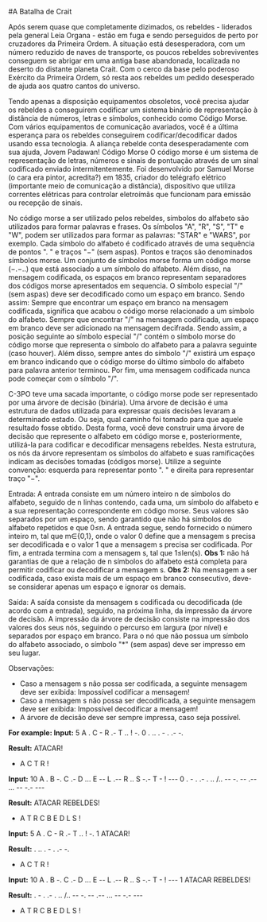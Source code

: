 #A Batalha de Crait

Após serem quase que completamente dizimados, os rebeldes - liderados pela general Leia Organa - estão em fuga e sendo perseguidos de perto por cruzadores da Primeira Ordem. A situação está desesperadora, com um número reduzido de naves de transporte, os poucos rebeldes sobreviventes conseguem se abrigar em uma antiga base abandonada, localizada no deserto do distante planeta Crait. Com o cerco da base pelo poderoso Exército da Primeira Ordem, só resta aos rebeldes um pedido desesperado de ajuda aos quatro cantos do universo.

Tendo apenas a disposição equipamentos obsoletos, você precisa ajudar os rebeldes a conseguirem codificar um sistema binário de representação à distância de números, letras e símbolos, conhecido como Código Morse.  Com vários equipamentos de comunicação avariados, você é a última esperança para os rebeldes conseguirem codificar/decodificar dados usando essa tecnologia. A aliança rebelde conta desesperadamente com sua ajuda, Jovem Padawan!
Código Morse
O código morse é um sistema de representação de letras, números e sinais de pontuação através de um sinal codificado enviado intermitentemente. Foi desenvolvido por Samuel Morse (o cara era pintor, acredita?) em 1835, criador do telégrafo elétrico (importante meio de comunicação a distância), dispositivo que utiliza correntes elétricas para controlar eletroímãs que funcionam para emissão ou recepção de sinais.

No código morse a ser utilizado pelos rebeldes, símbolos do alfabeto são utilizados para formar palavras e frases. Os símbolos "A", "R", "S", "T" e "W", podem ser utilizados para formar as palavras: "STAR" e "WARS", por exemplo. Cada símbolo do alfabeto é codificado através de uma sequência de pontos ".
" e traços "−" (sem aspas). Pontos e traços são denominados símbolos morse. Um conjunto de símbolos morse forma um código morse (−.−..) que está associado a um símbolo do alfabeto. Além disso, na mensagem codificada, os espaços em branco representam separadores dos códigos morse apresentados em sequencia. O símbolo especial  "/" (sem aspas) deve ser decodificado como um espaço em branco. Sendo assim: 
Sempre que encontrar um espaço em branco na mensagem codificada, significa que acabou o código morse relacionado a um símbolo do alfabeto. 
Sempre que encontrar "/" na mensagem codificada, um espaço em branco deve ser adicionado na mensagem decifrada. Sendo assim, a posição seguinte ao símbolo especial "/" contém o símbolo morse do código morse que representa o símbolo do alfabeto para a palavra seguinte (caso houver). Além disso, sempre antes do símbolo "/" existirá um espaço em branco indicando que o código morse do último símbolo do alfabeto para palavra anterior terminou. Por fim, uma mensagem codificada nunca pode começar com o símbolo "/".

C-3PO teve uma sacada importante,  o código morse pode ser representado por uma árvore de decisão (binária). Uma árvore de decisão é uma estrutura de dados utilizada para expressar quais decisões levaram a determinado estado. Ou seja, qual caminho foi tomado para que aquele resultado fosse obtido. Desta forma, você deve construir uma árvore de decisão que represente o alfabeto em código morse e, posteriormente, utilizá-la para codificar e decodificar mensagens rebeldes. Nesta estrutura, os nós da árvore representam os símbolos do alfabeto e suas ramificações indicam as decisões tomadas (códigos morse).  Utilize a seguinte convenção: esquerda para representar ponto ".
" e direita para representar traço "−". 


Entrada:
  A entrada consiste em um número inteiro n de símbolos do alfabeto, seguido de n linhas contendo, cada uma, um símbolo do alfabeto e a sua representação correspondente em código morse. Seus valores são separados por um espaço, sendo garantido que não há símbolos do alfabeto repetidos e que 0≤n. A entrada segue, sendo fornecido o número inteiro m, tal que m∈{0,1}, onde o valor 0 define que a mensagem s precisa ser decodificada e o valor 1 que a mensagem s precisa ser codificada. Por fim, a entrada termina com a mensagem s, tal que 1≤len(s).
  **Obs 1:** não há garantias de que a relação de n símbolos do alfabeto está completa para permitir codificar ou decodificar a mensagem s.
  **Obs 2:** Na mensagem a ser codificada, caso exista mais de um espaço em branco consecutivo, deve-se considerar apenas um espaço e ignorar os demais.

Saída:
  A saída consiste da mensagem s codificada ou decodificada (de acordo com a entrada), seguido, na próxima linha,  da impressão da árvore de decisão. A impressão da árvore de decisão consiste na impressão dos valores dos seus nós, seguindo o percurso em largura (por nível) e separados por espaço em branco. Para o nó que não possua um símbolo do alfabeto associado, o símbolo "*" (sem aspas) deve ser impresso em seu lugar. 

Observações:
  - Caso a mensagem s não possa ser codificada, a seguinte mensagem deve ser exibida: Impossível codificar a mensagem!
  - Caso a mensagem s não possa ser decodificada, a seguinte mensagem deve ser exibida: Impossível decodificar a mensagem!
  - A árvore de decisão deve ser sempre impressa, caso seja possível.
  
**For example:
Input:**
5
A .
C -
R .-
T ..
! -.
0
. .. . - . .- -. 

**Result:**
ATACAR!
* A C T R !


**Input:**
10
A .
B -.
C .-
D ...
E --
L .--
R ..
S -.-
T -
! ---
0
. - . .- . .. /.. -- -. -- .-- ... -- -.- --- 
	
**Result:**
ATACAR REBELDES!
* A T R C B E D L S !


**Input:**
5
A .
C -
R .-
T ..
! -.
1
ATACAR!

**Result:**
. .. . - . .- -. 
* A C T R !


**Input:**
10
A .
B -.
C .-
D ...
E --
L .--
R ..
S -.-
T -
! ---
1
ATACAR REBELDES!

**Result:**
. - . .- . .. /.. -- -. -- .-- ... -- -.- --- 
* A T R C B E D L S !
